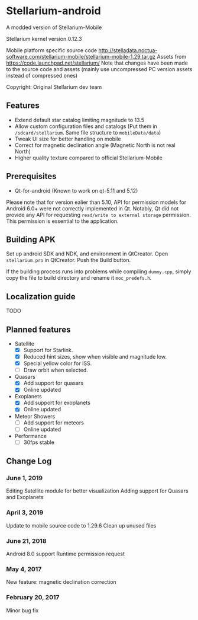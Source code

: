 # Stellarium-android
A modded version of Stellarium-Mobile

Stellarium kernel version 0.12.3

Mobile platform specific source code http://stelladata.noctua-software.com/stellarium-mobile/stellarium-mobile-1.29.tar.gz 
Assets from https://code.launchpad.net/stellarium/
Note that changes have been made to the source code and assets (mainly use uncompressed PC version assets instead of compressed ones)

Copyright: Original Stellarium dev team

## Features

* Extend default star catalog limiting magnitude to 13.5
* Allow custom configuration files and catalogs (Put them in ```/sdcard/stellarium```. Same file structure to ```mobileData/data```)
* Tweak UI size for better handling on mobile
* Correct for magnetic declination angle (Magnetic North is not real North)
* Higher quality texture compared to official Stellarium-Mobile

## Prerequisites

* Qt-for-android (Known to work on qt-5.11 and 5.12)

Please note that for version ealier than 5.10, API for permission models for Android 6.0+ were not correctly implemented in Qt.
Notably, Qt did not provide any API for requesting ```read/write to external storage``` permission. This permission is essential
to the application.

## Building APK

Set up android SDK and NDK, and environment in QtCreator.
Open ```stellarium.pro``` in QtCreator.
Push the Build button.

If the building process runs into problems while compiling ```dummy.cpp```, simply copy the file to build directory and rename it ```moc_predefs.h```.

## Localization guide

TODO

## Planned features

- Satellite
    - [X] Support for Starlink.
    - [X] Reduced hint sizes, show when visible and magnitude low.
    - [X] Special yellow color for ISS.
    - [ ] Draw orbit when selected.

- Quasars
    - [X] Add support for quasars
    - [X] Online updated

- Exoplanets
    - [X] Add support for exoplanets
    - [X] Online updated

- Meteor Showers
    - [ ] Add support for meteors
    - [ ] Online updated

- Performance
    - [ ] 30fps stable

## Change Log

### June 1, 2019

Editing Satellite module for better visualization
Adding support for Quasars and Exoplanets

### April 3, 2019

Update to mobile source code to 1.29.6
Clean up unused files

### June 21, 2018

Android 8.0 support
Runtime permission request

### May 4, 2017

New feature: magnetic declination correction

### February 20, 2017

Minor bug fix
